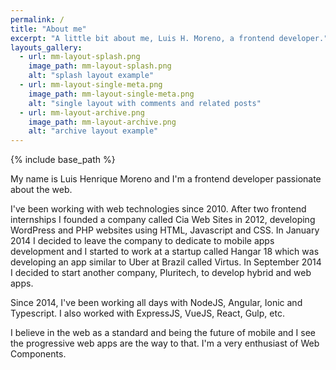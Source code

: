 ```yaml
---
permalink: /
title: "About me"
excerpt: "A little bit about me, Luis H. Moreno, a frontend developer."
layouts_gallery:
  - url: mm-layout-splash.png
    image_path: mm-layout-splash.png
    alt: "splash layout example"
  - url: mm-layout-single-meta.png
    image_path: mm-layout-single-meta.png
    alt: "single layout with comments and related posts"
  - url: mm-layout-archive.png
    image_path: mm-layout-archive.png
    alt: "archive layout example"
---
```


{% include base_path %}

My name is Luis Henrique Moreno and I'm a frontend developer passionate about the web.

I've been working with web technologies since 2010. After two frontend internships I founded a company called Cia Web Sites in 2012, developing WordPress and PHP websites using HTML, Javascript and CSS. In January 2014 I decided to leave the company to dedicate to mobile apps development and I started to work at a startup called Hangar 18 which was developing an app similar to Uber at Brazil called Virtus. In September 2014 I decided to start another company, Pluritech, to develop hybrid and web apps.

Since 2014, I've been working all days with NodeJS, Angular, Ionic and Typescript. I also worked with ExpressJS, VueJS, React, Gulp, etc.

I believe in the web as a standard and being the future of mobile and I see the progressive web apps are the way to that. I'm a very enthusiast of Web Components.
